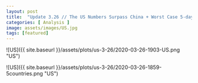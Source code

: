 ```yaml
---
layout: post
title:  "Update 3.26 // The US Numbers Surpass China + Worst Case 5-day Prediction"
categories: [ Analysis ]
image: assets/images/US.jpg
tags: [featured]
---
```




![US]({{ site.baseurl }}/assets/plots/us-3-26/2020-03-26-1903-US.png "US")

![US]({{ site.baseurl }}/assets/plots/us-3-26/2020-03-26-1859-5countries.png "US")
